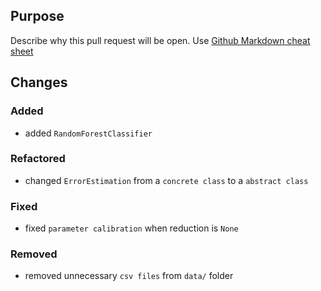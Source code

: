 ## Purpose
Describe why this pull request will be open. Use [Github Markdown cheat sheet](https://github.com/adam-p/markdown-here/wiki/Markdown-Cheatsheet#links)
## Changes
### Added
- added  `RandomForestClassifier`
### Refactored
- changed `ErrorEstimation` from a `concrete class` to a `abstract class`
### Fixed
- fixed `parameter calibration` when reduction is `None`
### Removed
- removed unnecessary  `csv files` from `data/` folder
